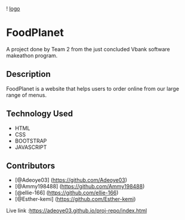 ! [logo](images/food.jpg)
# FoodPlanet
 A project done by Team 2 from the just concluded Vbank software makeathon
program.

## Description
 FoodPlanet is a website that helps users to order online from our large range of menus.

## Technology Used
- HTML
- CSS
- BOOTSTRAP
- JAVASCRIPT

## Contributors
- [@Adeoye03] (https://github.com/Adeoye03)
- [@Ammy198488] (https://github.com/Ammy198488)
- [@ellie-166] (https://github.com/ellie-166)
- [@Esther-kemi] (https://github.com/Esther-kemi)

Live link :https://adeoye03.github.io/proj-repo/index.html 
